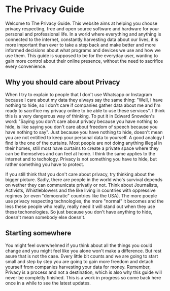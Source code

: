 # The Privacy Guide

Welcome to The Privacy Guide. This website aims at helping you choose privacy respecting, free and open source software and hardware for your personal and professional life. In a world where everything and anything is connected to the internet, constantly harvesting data about our lives, it is more important than ever to take a step back and make better and more informed decisions about what programs and devices we use and how we use them. This guide is supposed to be for the everyday user, wanting to gain more control about their online presence, without the need to sacrifice every convenience.


## Why you should care about Privacy

When I try to explain to people that I don't use Whatsapp or Instagram because I care about my data they always say the same thing: "Well, I have nothing to hide, so I don't care if companies gather data about me and I'm ready to sacrifice my privacy online to be able to use these services". I think this is a very dangerous way of thinking. To put it in Edward Snowden's word: "Saying you don't care about privacy because you have nothing to hide, is like saying you don't care about freedom of speech because you have nothing to say". Just because you have nothing to hide, doesn't mean you are not entitled to keep your personal data to yourself. A good analogy I find is the one of the curtains. Most people are not doing anything illegal in their homes, still most have curtains to create a private space where they can be themselves and can feel at home. I think the same applies to the internet and to techology. Privacy is not something you have to hide, but rather something you have to protect.

If you still think that you don't care about privacy, try thinking about the bigger picture. Sadly, there are people in the world who's survival depends on wether they can communicate privatly or not. Think about Journalists, Activists, Whistleblowers and the like living in countries with oppressive regimes (or even "democratic" countries like the USA). The more poeple use privacy respecting technologies, the more "normal" it becomes and the less these people who really, really need it will stand out when they use these techonologies. So just because you don't have anything to hide, doesn't mean somebody else doesn't.


## Starting somewhere

You might feel overwhelmed if you think about all the things you could change and you might feel like you alone won't make a difference. But rest asure that is not the case. Every little bit counts and we are going to start small and step by step you are going to gain more freedom and detach yourself from companies harvesting your data for money. Remember, Privacy is a process and not a destination, which is also why this guide will never be completly finished. This is a work in progress so come back here once in a while to see the latest updates.

